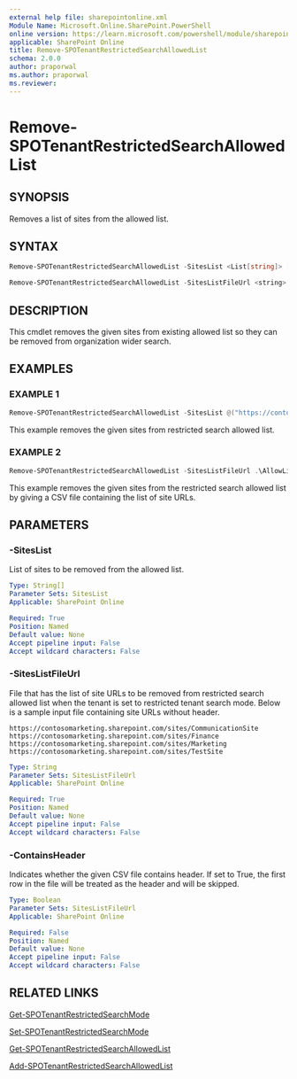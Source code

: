 ```yaml
---
external help file: sharepointonline.xml
Module Name: Microsoft.Online.SharePoint.PowerShell
online version: https://learn.microsoft.com/powershell/module/sharepoint-online/remove-spotenantrestrictedsearchallowedlist
applicable: SharePoint Online
title: Remove-SPOTenantRestrictedSearchAllowedList
schema: 2.0.0
author: praporwal
ms.author: praporwal
ms.reviewer:
---
```


# Remove-SPOTenantRestrictedSearchAllowedList

## SYNOPSIS

Removes a list of sites from the allowed list.

## SYNTAX

```powershell
Remove-SPOTenantRestrictedSearchAllowedList -SitesList <List[string]> [<CommonParameters>]
```

```powershell
Remove-SPOTenantRestrictedSearchAllowedList -SitesListFileUrl <string> [-ContainsHeader <bool>] [<CommonParameters>]
```

## DESCRIPTION

This cmdlet removes the given sites from existing allowed list so they can be removed from organization wider search.

## EXAMPLES

### EXAMPLE 1

```powershell
Remove-SPOTenantRestrictedSearchAllowedList -SitesList @("https://contoso.sharepoint.com/sites/Marketing", "https://contoso.sharepoint.com/sites/Benefits")
```

This example removes the given sites from restricted search allowed list.

### EXAMPLE 2

```powershell
Remove-SPOTenantRestrictedSearchAllowedList -SitesListFileUrl .\AllowList.csv
```

This example removes the given sites from the restricted search allowed list by giving a CSV file containing the list of site URLs.

## PARAMETERS

### -SitesList

List of sites to be removed from the allowed list.

```yaml
Type: String[]
Parameter Sets: SitesList
Applicable: SharePoint Online

Required: True
Position: Named
Default value: None
Accept pipeline input: False
Accept wildcard characters: False
```

### -SitesListFileUrl

File that has the list of site URLs to be removed from restricted search allowed list when the tenant is set to restricted tenant search mode. Below is a sample input file containing site URLs without header.

```console
https://contosomarketing.sharepoint.com/sites/CommunicationSite
https://contosomarketing.sharepoint.com/sites/Finance
https://contosomarketing.sharepoint.com/sites/Marketing
https://contosomarketing.sharepoint.com/sites/TestSite
```


```yaml
Type: String
Parameter Sets: SitesListFileUrl
Applicable: SharePoint Online

Required: True
Position: Named
Default value: None
Accept pipeline input: False
Accept wildcard characters: False
```

### -ContainsHeader

Indicates whether the given CSV file contains header. If set to True, the first row in the file will be treated as the header and will be skipped.

```yaml
Type: Boolean
Parameter Sets: SitesListFileUrl
Applicable: SharePoint Online

Required: False
Position: Named
Default value: None
Accept pipeline input: False
Accept wildcard characters: False
```

## RELATED LINKS

[Get-SPOTenantRestrictedSearchMode](Get-SPOTenantRestrictedSearchMode.md)

[Set-SPOTenantRestrictedSearchMode](Set-SPOTenantRestrictedSearchMode.md)

[Get-SPOTenantRestrictedSearchAllowedList](Get-SPOTenantRestrictedSearchAllowedList.md)

[Add-SPOTenantRestrictedSearchAllowedList](Add-SPOTenantRestrictedSearchAllowedList.md)
